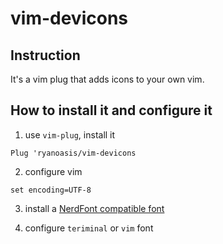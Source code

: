 # vim-devicons 


## Instruction 

It's a vim plug that adds icons to your own vim.

## How to install it and configure it 

1. use `vim-plug`, install it 

`Plug 'ryanoasis/vim-devicons`

2. configure vim 

```
set encoding=UTF-8 
```

3. install a [NerdFont compatible font](https://github.com/ryanoasis/nerd-fonts#font-installation)


4. configure `teriminal` or `vim` font 





